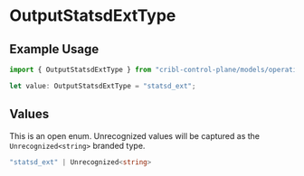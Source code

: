 # OutputStatsdExtType

## Example Usage

```typescript
import { OutputStatsdExtType } from "cribl-control-plane/models/operations";

let value: OutputStatsdExtType = "statsd_ext";
```

## Values

This is an open enum. Unrecognized values will be captured as the `Unrecognized<string>` branded type.

```typescript
"statsd_ext" | Unrecognized<string>
```